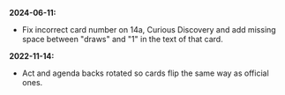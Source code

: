 **2024-06-11:**
  - Fix incorrect card number on 14a, Curious Discovery and add missing space between "draws" and "1" in the text of that card.
  
**2022-11-14:**
  - Act and agenda backs rotated so cards flip the same way as official ones.
